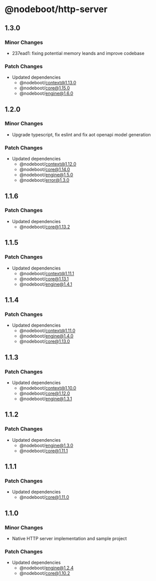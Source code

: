 # @nodeboot/http-server

## 1.3.0

### Minor Changes

-   237ead1: fixing potential memory leands and improve codebase

### Patch Changes

-   Updated dependencies
    -   @nodeboot/context@1.13.0
    -   @nodeboot/core@1.15.0
    -   @nodeboot/engine@1.6.0

## 1.2.0

### Minor Changes

-   Upgrade typescript, fix eslint and fix aot openapi model generation

### Patch Changes

-   Updated dependencies
    -   @nodeboot/context@1.12.0
    -   @nodeboot/core@1.14.0
    -   @nodeboot/engine@1.5.0
    -   @nodeboot/error@1.3.0

## 1.1.6

### Patch Changes

-   Updated dependencies
    -   @nodeboot/core@1.13.2

## 1.1.5

### Patch Changes

-   Updated dependencies
    -   @nodeboot/context@1.11.1
    -   @nodeboot/core@1.13.1
    -   @nodeboot/engine@1.4.1

## 1.1.4

### Patch Changes

-   Updated dependencies
    -   @nodeboot/context@1.11.0
    -   @nodeboot/engine@1.4.0
    -   @nodeboot/core@1.13.0

## 1.1.3

### Patch Changes

-   Updated dependencies
    -   @nodeboot/context@1.10.0
    -   @nodeboot/core@1.12.0
    -   @nodeboot/engine@1.3.1

## 1.1.2

### Patch Changes

-   Updated dependencies
    -   @nodeboot/engine@1.3.0
    -   @nodeboot/core@1.11.1

## 1.1.1

### Patch Changes

-   Updated dependencies
    -   @nodeboot/core@1.11.0

## 1.1.0

### Minor Changes

-   Native HTTP server implementation and sample project

### Patch Changes

-   Updated dependencies
    -   @nodeboot/engine@1.2.4
    -   @nodeboot/core@1.10.2
